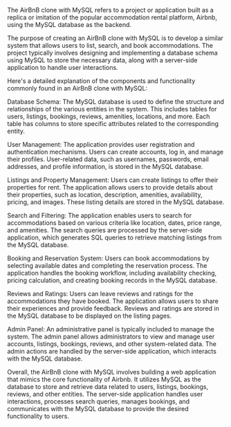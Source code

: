 The AirBnB clone with MySQL refers to a project or application built as a replica or imitation of the popular accommodation rental platform, Airbnb, using the MySQL database as the backend.

The purpose of creating an AirBnB clone with MySQL is to develop a similar system that allows users to list, search, and book accommodations. The project typically involves designing and implementing a database schema using MySQL to store the necessary data, along with a server-side application to handle user interactions.

Here's a detailed explanation of the components and functionality commonly found in an AirBnB clone with MySQL:

Database Schema: The MySQL database is used to define the structure and relationships of the various entities in the system. This includes tables for users, listings, bookings, reviews, amenities, locations, and more. Each table has columns to store specific attributes related to the corresponding entity.

User Management: The application provides user registration and authentication mechanisms. Users can create accounts, log in, and manage their profiles. User-related data, such as usernames, passwords, email addresses, and profile information, is stored in the MySQL database.

Listings and Property Management: Users can create listings to offer their properties for rent. The application allows users to provide details about their properties, such as location, description, amenities, availability, pricing, and images. These listing details are stored in the MySQL database.

Search and Filtering: The application enables users to search for accommodations based on various criteria like location, dates, price range, and amenities. The search queries are processed by the server-side application, which generates SQL queries to retrieve matching listings from the MySQL database.

Booking and Reservation System: Users can book accommodations by selecting available dates and completing the reservation process. The application handles the booking workflow, including availability checking, pricing calculation, and creating booking records in the MySQL database.

Reviews and Ratings: Users can leave reviews and ratings for the accommodations they have booked. The application allows users to share their experiences and provide feedback. Reviews and ratings are stored in the MySQL database to be displayed on the listing pages.

Admin Panel: An administrative panel is typically included to manage the system. The admin panel allows administrators to view and manage user accounts, listings, bookings, reviews, and other system-related data. The admin actions are handled by the server-side application, which interacts with the MySQL database.

Overall, the AirBnB clone with MySQL involves building a web application that mimics the core functionality of Airbnb. It utilizes MySQL as the database to store and retrieve data related to users, listings, bookings, reviews, and other entities. The server-side application handles user interactions, processes search queries, manages bookings, and communicates with the MySQL database to provide the desired functionality to users.
